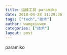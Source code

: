 ```yaml
---
title: 运维工具 paramiko
date: 2018-04-28 11:29:36
tags: ["tech","技术"]
author: wangxiuwen
categories: ["技术"]
layout: post
---
```


paramiko
